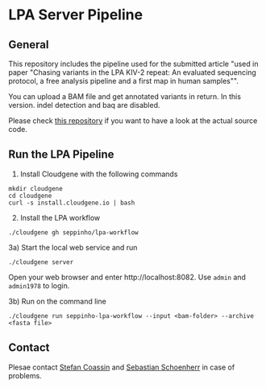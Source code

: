 # LPA Server Pipeline 

## General
This repository includes the pipeline used for the submitted article "used in paper "Chasing variants in the LPA KIV-2 repeat: An evaluated sequencing protocol, a free analysis pipeline and a first map in human samples"". 

You can upload a BAM file and get annotated variants in return. In this version. indel detection and baq are disabled.

Please check [this repository](https://github.com/seppinho/mutation-server) if you want to have a look at the actual source code. 

## Run the LPA Pipeline

1) Install Cloudgene with the following commands

```
mkdir cloudgene
cd cloudgene
curl -s install.cloudgene.io | bash
```

2) Install the LPA workflow

```
./cloudgene gh seppinho/lpa-workflow
```

3a) Start the local web service and run
```
./cloudgene server
```
Open your web browser and enter http://localhost:8082. Use `admin` and `admin1978` to login.

3b) Run on the command line
```
./cloudgene run seppinho-lpa-workflow --input <bam-folder> --archive <fasta file>
```


## Contact
Plesae contact [Stefan Coassin](mailto:stefan.coassin@i-med.ac.at) and [Sebastian Schoenherr](mailto:sebastian.schoenherr@i-med.ac.at) in case of problems. 

